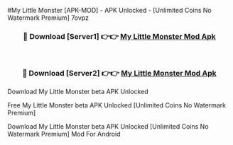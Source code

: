 #My Little Monster [APK-MOD] - APK Unlocked - [Unlimited Coins No Watermark Premium] 7ovpz



<div align="center">

<h3>🔴 Download [Server1] 👉👉 <a href="https://momento.my/?title=My_Little_Monster">My Little Monster Mod Apk</a></h3><br>

<h3>🔴 Download [Server2] 👉👉 <a href="https://momento.my/?title=My_Little_Monster">My Little Monster Mod Apk</a></h3>
</div>



Download My Little Monster beta APK Unlocked

Free My Little Monster beta APK Unlocked [Unlimited Coins No Watermark Premium]

Download My Little Monster beta APK Unlocked [Unlimited Coins No Watermark Premium] Mod For Android
